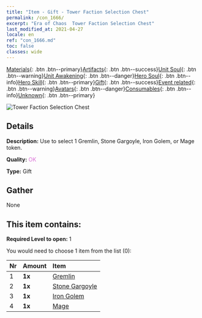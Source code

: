 ```yaml
---
title: "Item - Gift - Tower Faction Selection Chest"
permalink: /con_1666/
excerpt: "Era of Chaos  Tower Faction Selection Chest"
last_modified_at: 2021-04-27
locale: en
ref: "con_1666.md"
toc: false
classes: wide
---
```

 [Materials](/Items/){: .btn .btn--primary}[Artifacts](/Items/Artifacts/){: .btn .btn--success}[Unit Soul](/Items/UnitSoul/){: .btn .btn--warning}[Unit Awakening](/Items/UnitAwakening/){: .btn .btn--danger}[Hero Soul](/Items/HeroSoul/){: .btn .btn--info}[Hero Skill](/Items/HeroSkill/){: .btn .btn--primary}[Gift](/Items/Gift/){: .btn .btn--success}[Event related](/Items/Events/){: .btn .btn--warning}[Avatars](/Items/Avatars/){: .btn .btn--danger}[Consumables](/Items/Consumables/){: .btn .btn--info}[Unknown](/Items/Unknown/){: .btn .btn--primary}

 ![Tower Faction Selection Chest](/images/t/i_907282.png)

## Details
 **Description:** Use to select 1 Gremlin, Stone Gargoyle, Iron Golem, or Mage token.

 **Quality:** <span style="color: #DA70D6">OK</span>

 **Type:** Gift

## Gather

  None

## This item contains:

 **Required Level to open:** 1

 You would need to choose 1 item from the list (0):

  | Nr | Amount |     Item    |
  |:---|:-------|:------------|
  | 1 |  **1x** | [Gremlin](/Items/unt_235/) |  | 
  | 2 |  **1x** | [Stone Gargoyle](/Items/unt_236/) |  | 
  | 3 |  **1x** | [Iron Golem](/Items/unt_237/) |  | 
  | 4 |  **1x** | [Mage](/Items/unt_238/) |  | 
